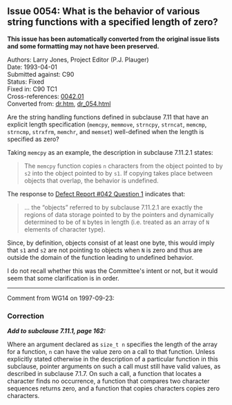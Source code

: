 ## Issue 0054: What is the behavior of various string functions with a specified length of zero?

**This issue has been automatically converted from the original issue lists and some formatting may not have been preserved.**

Authors: Larry Jones, Project Editor (P.J. Plauger)  
Date: 1993-04-01  
Submitted against: C90  
Status: Fixed  
Fixed in: C90 TC1  
Cross-references: [0042.01](../c90/issue0042.01.md)  
Converted from: [dr.htm](https://www.open-std.org/jtc1/sc22/wg14/www/docs/dr.htm), [dr_054.html](https://www.open-std.org/jtc1/sc22/wg14/www/docs/dr_054.html)

Are the string handling functions defined in subclause 7.11 that have an
explicit length specification (`memcpy`, `memmove`, `strncpy`, `strncat`,
`memcmp`, `strncmp`, `strxfrm`, `memchr`, and `memset`) well-defined when the
length is specified as zero?

Taking `memcpy` as an example, the description in subclause 7.11.2.1 states:

> The `memcpy` function copies `n` characters from the object pointed to by `s2`
> into the object pointed to by `s1`. If copying takes place between objects that
> overlap, the behavior is undefined.

The response to [Defect Report #042 Question 1](../c90/issue0042.01.md) indicates that:

> ... the “objects” referred to by subclause 7.11.2.1 are exactly the regions of
> data storage pointed to by the pointers and dynamically determined to be of `N`
> bytes in length (i.e. treated as an array of `N` elements of character type).

Since, by definition, objects consist of at least one byte, this would imply
that `s1` and `s2` are not pointing to objects when `N` is zero and thus are
outside the domain of the function leading to undefined behavior.

I do not recall whether this was the Committee's intent or not, but it would
seem that some clarification is in order.

---

Comment from WG14 on 1997-09-23:

### Correction

***Add to subclause 7.11.1, page 162:***

Where an argument declared as `size_t n` specifies the length of the array for a
function, `n` can have the value zero on a call to that function. Unless
explicitly stated otherwise in the description of a particular function in this
subclause, pointer arguments on such a call must still have valid values, as
described in subclause 7.1.7. On such a call, a function that locates a
character finds no occurrence, a function that compares two character sequences
returns zero, and a function that copies characters copies zero characters.
